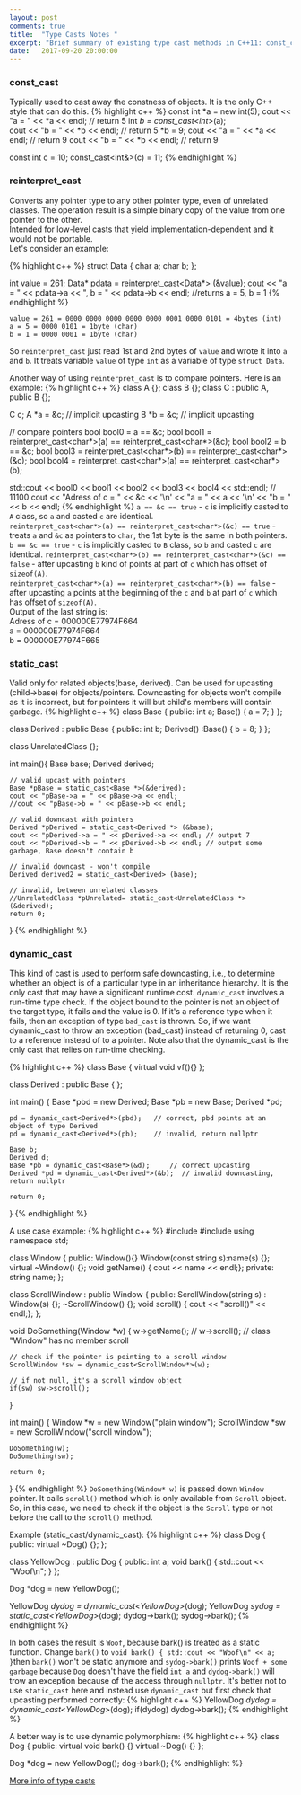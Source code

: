 ```yaml
---
layout: post
comments: true
title:  "Type Casts Notes "
excerpt: "Brief summary of existing type cast methods in C++11: const_cast, static_cast, dynamic_cast and reinterpret_cast."
date:   2017-09-20 20:00:00
---
```


### const_cast
Typically used to cast away the constness of objects. It is the only C++ style that can do this.
{% highlight c++ %}
const int *a = new int(5);
cout << "a = " << *a << endl;   // return 5
int *b = const_cast<int*>(a);   
cout << "b = " << *b << endl;   // return 5
*b = 9;
cout << "a = " << *a << endl;   // return 9
cout << "b = " << *b << endl;   // return 9

const int c = 10;
const_cast<int&>(c) = 11;
{% endhighlight %}

### reinterpret_cast
Converts any pointer type to any other pointer type, even of unrelated classes. The operation result is a simple binary copy of the value from one pointer to the other.  
Intended for low-level casts that yield implementation-dependent and it would not be portable.  
Let's consider an example:

{% highlight c++ %}
struct Data {
    char a;
    char b;
};

int value = 261;
Data* pdata = reinterpret_cast<Data*> (&value);
cout << "a = " << pdata->a << ", b = " << pdata->b << endl;   //returns a = 5, b = 1
{% endhighlight %}
```
value = 261 = 0000 0000 0000 0000 0000 0001 0000 0101 = 4bytes (int)
a = 5 = 0000 0101 = 1byte (char)
b = 1 = 0000 0001 = 1byte (char)
```
So `reinterpret_cast` just read 1st and 2nd bytes of `value` and wrote it into `a` and `b`. It treats variable `value` of type `int` as a variable of type `struct Data`.

Another way of using `reinterpret_cast` is to compare pointers.
Here is an example:
{% highlight c++ %}
class A {};
class B {};
class C : public A, public B {};

C c;
A *a = &c; // implicit upcasting
B *b = &c; // implicit upcasting

// compare pointers
bool bool0 = a == &c;
bool bool1 = reinterpret_cast<char*>(a) == reinterpret_cast<char*>(&c);
bool bool2 = b == &c;
bool bool3 = reinterpret_cast<char*>(b) == reinterpret_cast<char*>(&c);
bool bool4 = reinterpret_cast<char*>(a) == reinterpret_cast<char*>(b);

std::cout << bool0 << bool1 << bool2 << bool3 << bool4 << std::endl; // 11100
cout << "Adress of c = " << &c << '\n' << "a = " << a << '\n' << "b = " << b << endl;
{% endhighlight %}
`a == &c == true` - `c` is implicitly casted to `A` class, so `a` and casted `c` are identical.  
`reinterpret_cast<char*>(a) == reinterpret_cast<char*>(&c) == true` - treats `a` and `&c` as pointers to `char`, the 1st byte is the same in both pointers.  
`b == &c == true` - `c` is implicitly casted to `B` class, so `b` and casted `c` are identical. 
`reinterpret_cast<char*>(b) == reinterpret_cast<char*>(&c) == false` - after upcasting `b` kind of points at part of `c` which has offset of `sizeof(A)`.  
`reinterpret_cast<char*>(a) == reinterpret_cast<char*>(b) == false` - after upcasting `a` points at the beginning of the `c` and `b` at part of `c` which has offset of `sizeof(A)`.  
Output of the last string is:  
Adress of c = 000000E77974F664  
a = 000000E77974F664  
b = 000000E77974F665  

### static_cast
Valid only for related objects(base, derived). Can be used for upcasting (child->base) for objects/pointers. Downcasting for objects won't compile as it is incorrect, but for pointers it will but child's members will contain garbage.
{% highlight c++ %}
class Base { 
public: 
	int a;
	Base() { a = 7; }
};

class Derived : public Base {
public:
	int b;
	Derived() :Base() { b = 8; }
};

class UnrelatedClass {};

int main(){
    Base base;
    Derived derived;

    // valid upcast with pointers
    Base *pBase = static_cast<Base *>(&derived);
    cout << "pBase->a = " << pBase->a << endl;
    //cout << "pBase->b = " << pBase->b << endl;

    // valid downcast with pointers
    Derived *pDerived = static_cast<Derived *> (&base);
    cout << "pDerived->a = " << pDerived->a << endl; // output 7
    cout << "pDerived->b = " << pDerived->b << endl; // output some garbage, Base doesn't contain b
    
    // invalid downcast - won't compile
    Derived derived2 = static_cast<Derived> (base);

    // invalid, between unrelated classes
    //UnrelatedClass *pUnrelated= static_cast<UnrelatedClass *> (&derived);
    return 0;
}
{% endhighlight %}
### dynamic_cast
This kind of cast is used to perform safe downcasting, i.e., to determine whether an object is of a particular type in an inheritance hierarchy. It is the only cast that may have a significant runtime cost.
`dynamic_cast` involves a run-time type check. If the object bound to the pointer is not an object of the target type, it fails and the value is 0. If it's a reference type when it fails, then an exception of type `bad_cast` is thrown. So, if we want dynamic_cast to throw an exception (bad_cast) instead of returning 0, cast to a reference instead of to a pointer. Note also that the dynamic_cast is the only cast that relies on run-time checking.

{% highlight c++ %}
class Base { 
    virtual void vf(){}
};

class Derived : public Base { };

int main() 
{
    Base *pbd = new Derived;
    Base *pb = new Base;
    Derived *pd;

    pd = dynamic_cast<Derived*>(pbd);	// correct, pbd points at an object of type Derived
    pd = dynamic_cast<Derived*>(pb);	// invalid, return nullptr
    
    Base b;
    Derived d;
    Base *pb = dynamic_cast<Base*>(&d);		// correct upcasting
    Derived *pd = dynamic_cast<Derived*>(&b);  // invalid downcasting, return nullptr

    return 0;
}
{% endhighlight %}

A use case example:
{% highlight c++ %}
#include <iostream>
#include <string>
using namespace std;

class Window
{
public:
	Window(){}
	Window(const string s):name(s) {};
	virtual ~Window() {};
	void getName() { cout << name << endl;};
private:
	string name;
};

class ScrollWindow : public Window
{
public:
	ScrollWindow(string s) : Window(s) {};
	~ScrollWindow() {};
	void scroll() { cout << "scroll()" << endl;};
};

void DoSomething(Window *w)
{
	w->getName();
	// w->scroll();  // class "Window" has no member scroll

	// check if the pointer is pointing to a scroll window
	ScrollWindow *sw = dynamic_cast<ScrollWindow*>(w);

	// if not null, it's a scroll window object
	if(sw) sw->scroll();
}

int main()
{
	Window *w = new Window("plain window");
	ScrollWindow *sw = new ScrollWindow("scroll window");

	DoSomething(w);
	DoSomething(sw);

	return 0;
}
{% endhighlight %}
`DoSomething(Window* w)` is passed down `Window` pointer. It calls `scroll()` method which is only available from `Scroll` object. So, in this case, we need to check if the object is the `Scroll` type or not before the call to the `scroll()` method.

Example (static_cast/dynamic_cast):
{% highlight c++ %}
class Dog {
public:
    virtual ~Dog() {};
};

class YellowDog : public Dog {
public:
    int a;
    void bark() { std::cout << "Woof\n"; }
};

Dog *dog = new YellowDog();

YellowDog *dydog = dynamic_cast<YellowDog*>(dog);
YellowDog *sydog = static_cast<YellowDog*>(dog);
dydog->bark();
sydog->bark();
{% endhighlight %}

In both cases the result is `Woof`, because bark() is treated as a static function.
Change `bark()` to `void bark() { std::cout << "Woof\n" << a; }`then `bark()` won't be static anymore and `sydog->bark()` prints `Woof + some garbage` because `Dog` doesn't have the field `int a` and `dydog->bark()` will trow an exception because of the access through `nullptr`.
It's better not to use `static_cast` here and instead use `dynamic_cast` but first check that upcasting performed correctly:
{% highlight c++ %}
YellowDog *dydog = dynamic_cast<YellowDog*>(dog);
if(dydog)
    dydog->bark();
{% endhighlight %}

A better way is to use dynamic polymorphism:
{% highlight c++ %}
class Dog {
public:
    virtual void bark() {}
    virtual ~Dog() {}
};

Dog *dog = new YellowDog();
dog->bark();
{% endhighlight %}

[More info of type casts](http://www.bogotobogo.com/cplusplus/typecast.php)

